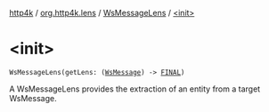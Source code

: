 [http4k](../../index.md) / [org.http4k.lens](../index.md) / [WsMessageLens](index.md) / [&lt;init&gt;](./-init-.md)

# &lt;init&gt;

`WsMessageLens(getLens: (`[`WsMessage`](../../org.http4k.websocket/-ws-message/index.md)`) -> `[`FINAL`](index.md#FINAL)`)`

A WsMessageLens provides the extraction of an entity from a target WsMessage.


